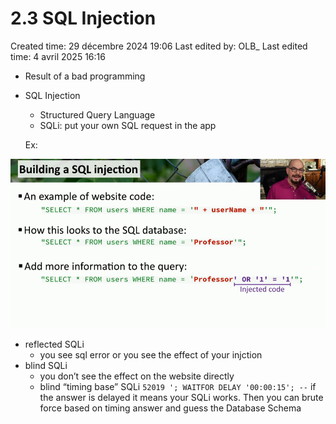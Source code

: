 # 2.3 SQL Injection

Created time: 29 décembre 2024 19:06
Last edited by: OLB_
Last edited time: 4 avril 2025 16:16

- Result of a bad programming
- SQL Injection
    - Structured Query Language
    - SQLi: put your own SQL request in the app
    
    Ex:
    

![image.png](image%2026.png)

- reflected SQLi
    - you see sql error or you see the effect of your injction
- blind SQLi
    - you don’t see the effect on the website directly
    - blind “timing base” SQLi `52019 '; WAITFOR DELAY '00:00:15'; --`  if the answer is delayed it means your SQLi works. Then you can brute force based on timing answer and guess the Database Schema